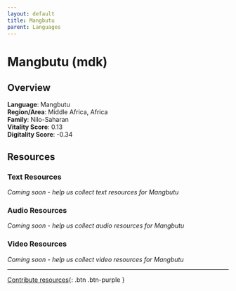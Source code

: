 ```yaml
---
layout: default
title: Mangbutu
parent: Languages
---
```


# Mangbutu (mdk)

## Overview

**Language**: Mangbutu  
**Region/Area**: Middle Africa, Africa  
**Family**: Nilo-Saharan  
**Vitality Score**: 0.13  
**Digitality Score**: -0.34  

## Resources

### Text Resources
*Coming soon - help us collect text resources for Mangbutu*

### Audio Resources
*Coming soon - help us collect audio resources for Mangbutu*

### Video Resources
*Coming soon - help us collect video resources for Mangbutu*

---

[Contribute resources](https://fairtrain.github.io/){: .btn .btn-purple }
